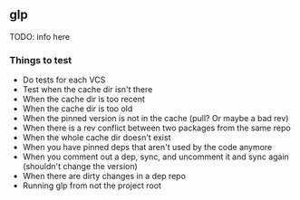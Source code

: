 ## glp

TODO: info here

### Things to test

* Do tests for each VCS
* Test when the cache dir isn't there
* When the cache dir is too recent
* When the cache dir is too old
* When the pinned version is not in the cache (pull? Or maybe a bad rev)
* When there is a rev conflict between two packages from the same repo
* When the whole cache dir doesn't exist
* When you have pinned deps that aren't used by the code anymore
* When you comment out a dep, sync, and uncomment it and sync again (shouldn't change the version)
* When there are dirty changes in a dep repo
* Running glp from not the project root
